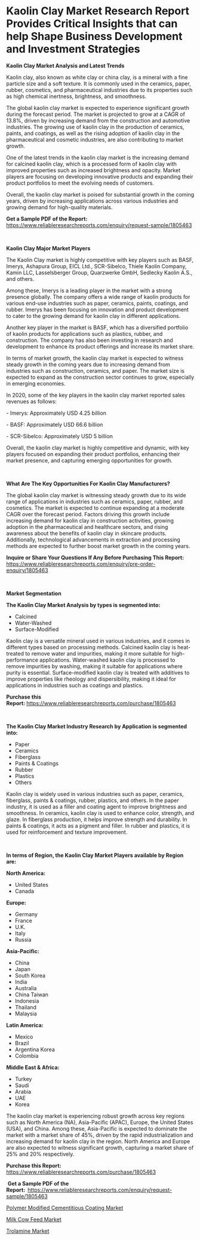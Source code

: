 <p><h1>Kaolin Clay Market Research Report Provides Critical Insights that can help Shape Business Development and Investment Strategies</h1></p><p><strong>Kaolin Clay Market Analysis and Latest Trends</strong></p>
<p><p>Kaolin clay, also known as white clay or china clay, is a mineral with a fine particle size and a soft texture. It is commonly used in the ceramics, paper, rubber, cosmetics, and pharmaceutical industries due to its properties such as high chemical inertness, brightness, and smoothness.</p><p>The global kaolin clay market is expected to experience significant growth during the forecast period. The market is projected to grow at a CAGR of 13.8%, driven by increasing demand from the construction and automotive industries. The growing use of kaolin clay in the production of ceramics, paints, and coatings, as well as the rising adoption of kaolin clay in the pharmaceutical and cosmetic industries, are also contributing to market growth.</p><p>One of the latest trends in the kaolin clay market is the increasing demand for calcined kaolin clay, which is a processed form of kaolin clay with improved properties such as increased brightness and opacity. Market players are focusing on developing innovative products and expanding their product portfolios to meet the evolving needs of customers.</p><p>Overall, the kaolin clay market is poised for substantial growth in the coming years, driven by increasing applications across various industries and growing demand for high-quality materials.</p></p>
<p><strong>Get a Sample PDF of the Report:&nbsp;</strong> <a href="https://www.reliableresearchreports.com/enquiry/request-sample/1805463">https://www.reliableresearchreports.com/enquiry/request-sample/1805463</a></p>
<p>&nbsp;</p>
<p><strong>Kaolin Clay Major Market Players</strong></p>
<p><p>The Kaolin Clay market is highly competitive with key players such as BASF, Imerys, Ashapura Group, EICL Ltd., SCR-Sibelco, Thiele Kaolin Company, Kamin LLC, Lasselsberger Group, Quarzwerke GmbH, Sedlecky Kaolin A.S., and others. </p><p>Among these, Imerys is a leading player in the market with a strong presence globally. The company offers a wide range of kaolin products for various end-use industries such as paper, ceramics, paints, coatings, and rubber. Imerys has been focusing on innovation and product development to cater to the growing demand for kaolin clay in different applications.</p><p>Another key player in the market is BASF, which has a diversified portfolio of kaolin products for applications such as plastics, rubber, and construction. The company has also been investing in research and development to enhance its product offerings and increase its market share.</p><p>In terms of market growth, the kaolin clay market is expected to witness steady growth in the coming years due to increasing demand from industries such as construction, ceramics, and paper. The market size is expected to expand as the construction sector continues to grow, especially in emerging economies.</p><p>In 2020, some of the key players in the kaolin clay market reported sales revenues as follows:</p><p>- Imerys: Approximately USD 4.25 billion</p><p>- BASF: Approximately USD 66.6 billion</p><p>- SCR-Sibelco: Approximately USD 5 billion</p><p>Overall, the kaolin clay market is highly competitive and dynamic, with key players focused on expanding their product portfolios, enhancing their market presence, and capturing emerging opportunities for growth.</p></p>
<p>&nbsp;</p>
<p><strong>What Are The Key Opportunities For Kaolin Clay Manufacturers?</strong></p>
<p><p>The global kaolin clay market is witnessing steady growth due to its wide range of applications in industries such as ceramics, paper, rubber, and cosmetics. The market is expected to continue expanding at a moderate CAGR over the forecast period. Factors driving this growth include increasing demand for kaolin clay in construction activities, growing adoption in the pharmaceutical and healthcare sectors, and rising awareness about the benefits of kaolin clay in skincare products. Additionally, technological advancements in extraction and processing methods are expected to further boost market growth in the coming years.</p></p>
<p><strong>Inquire or Share Your Questions If Any Before Purchasing This Report:</strong> <a href="https://www.reliableresearchreports.com/enquiry/pre-order-enquiry/1805463">https://www.reliableresearchreports.com/enquiry/pre-order-enquiry/1805463</a></p>
<p>&nbsp;</p>
<p><strong>Market Segmentation</strong></p>
<p><strong>The Kaolin Clay Market Analysis by types is segmented into:</strong></p>
<p><ul><li>Calcined</li><li>Water-Washed</li><li>Surface-Modified</li></ul></p>
<p><p>Kaolin clay is a versatile mineral used in various industries, and it comes in different types based on processing methods. Calcined kaolin clay is heat-treated to remove water and impurities, making it more suitable for high-performance applications. Water-washed kaolin clay is processed to remove impurities by washing, making it suitable for applications where purity is essential. Surface-modified kaolin clay is treated with additives to improve properties like rheology and dispersibility, making it ideal for applications in industries such as coatings and plastics.</p></p>
<p><strong>Purchase this Report:&nbsp;</strong><a href="https://www.reliableresearchreports.com/purchase/1805463">https://www.reliableresearchreports.com/purchase/1805463</a></p>
<p>&nbsp;</p>
<p><strong>The Kaolin Clay Market Industry Research by Application is segmented into:</strong></p>
<p><ul><li>Paper</li><li>Ceramics</li><li>Fiberglass</li><li>Paints & Coatings</li><li>Rubber</li><li>Plastics</li><li>Others</li></ul></p>
<p><p>Kaolin clay is widely used in various industries such as paper, ceramics, fiberglass, paints & coatings, rubber, plastics, and others. In the paper industry, it is used as a filler and coating agent to improve brightness and smoothness. In ceramics, kaolin clay is used to enhance color, strength, and glaze. In fiberglass production, it helps improve strength and durability. In paints & coatings, it acts as a pigment and filler. In rubber and plastics, it is used for reinforcement and texture improvement.</p></p>
<p>&nbsp;</p>
<p><strong>In terms of Region, the Kaolin Clay Market Players available by Region are:</strong></p>
<p>
    <p> <strong> North America: </strong>
        <ul>
            <li>United States</li>
            <li>Canada</li>
        </ul>
        </p> 
    <p> <strong> Europe: </strong>
        <ul>
            <li>Germany</li>
            <li>France</li>
            <li>U.K.</li>
            <li>Italy</li>
            <li>Russia</li>
        </ul>
        </p> 
    <p> <strong> Asia-Pacific: </strong>
        <ul>
            <li>China</li>
            <li>Japan</li>
            <li>South Korea</li>
            <li>India</li>
            <li>Australia</li>
            <li>China Taiwan</li>
            <li>Indonesia</li>
            <li>Thailand</li>
            <li>Malaysia</li>
        </ul>
        </p> 
    <p> <strong> Latin America: </strong>
        <ul>
            <li>Mexico</li>
            <li>Brazil</li>
            <li>Argentina Korea</li>
            <li>Colombia</li>
        </ul>
        </p> 
    <p> <strong> Middle East & Africa: </strong>
        <ul>
            <li>Turkey</li>
            <li>Saudi</li>
            <li>Arabia</li>
            <li>UAE</li>
            <li>Korea</li>
        </ul>
    </p>
    </p>
<p><p>The kaolin clay market is experiencing robust growth across key regions such as North America (NA), Asia-Pacific (APAC), Europe, the United States (USA), and China. Among these, Asia-Pacific is expected to dominate the market with a market share of 45%, driven by the rapid industrialization and increasing demand for kaolin clay in the region. North America and Europe are also expected to witness significant growth, capturing a market share of 25% and 20% respectively.</p></p>
<p><strong>Purchase this Report: </strong><a href="https://www.reliableresearchreports.com/purchase/1805463">https://www.reliableresearchreports.com/purchase/1805463</a></p>
<p>&nbsp;<strong>Get a Sample PDF of the Report:&nbsp;&nbsp;</strong><a href="https://www.reliableresearchreports.com/enquiry/request-sample/1805463">https://www.reliableresearchreports.com/enquiry/request-sample/1805463</a></p>
<p><strong></strong></p>
<p><p><a href="https://github.com/redneck06/Market-Research-Report-List-2/blob/main/polymer-modified-cementitious-coating-market.md">Polymer Modified Cementitious Coating Market</a></p><p><a href="https://github.com/nicoletavirag/Market-Research-Report-List-2/blob/main/milk-cow-feed-market.md">Milk Cow Feed Market</a></p><p><a href="https://github.com/peachesmcdowel1/Market-Research-Report-List-1/blob/main/trolamine-market.md">Trolamine Market</a></p></p>